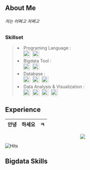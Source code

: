 ## About Me
<p align="Left">
<h6 align="left">저는 어쩌고 저쩌고</h6>
</p>

### Skillset
> <p align="left">
>   <ui>
>     <li> Programing Language :
>       <br>&nbsp&nbsp&nbsp&nbsp
>       <img height="22" src="https://img.shields.io/badge/Python-3766AB?style=flat-square&logo=Python&logoColor=white"/></a>&nbsp 
>       <img height="22" src="https://img.shields.io/badge/R-276DC3?style=flat-square&logo=R&logoColor=white"/></a>&nbsp 
>      </li>
>   </ui>
>   
>   <ui>
>      <li> Bigdata Tool :
>        <br>&nbsp&nbsp&nbsp&nbsp
>        <img height="22"src="https://img.shields.io/badge/Apache%20Airflow-017CEE?style=for-the-badge&logo=Apache%20Airflow&logoColor=white"/></a>&nbsp
>        <img height="22"src="https://img.shields.io/badge/Apache%20Kafka-000?style=for-the-badge&logo=apachekafka&logoColor=white"/></a>&nbsp
>      </li>
>   </ui>
>
>   <ui>
>       <li> Database :
>       <br>&nbsp&nbsp&nbsp&nbsp
>         <img height="22"src="https://img.shields.io/badge/postgres-%23316192.svg?style=for-the-badge&logo=postgresql&logoColor=white"/></a>&nbsp
>         <img height="22"src="https://img.shields.io/badge/mysql-%2300f.svg?style=for-the-badge&logo=mysql&logoColor=white"/></a>&nbsp
>         <img height="22"src="https://img.shields.io/badge/Microsoft%20SQL%20Server-CC2927?style=for-the-badge&logo=microsoft%20sql%20server&logoColor=white"/</a>&nbsp
>       </li>
>   </ui>
>   <ui>
>       <li> Data Analysis & Visualization :
>       <br>&nbsp&nbsp&nbsp&nbsp
>         <img height="22"src="https://img.shields.io/badge/TensorFlow-%23FF6F00.svg?style=for-the-badge&logo=TensorFlow&logoColor=white"/></a>&nbsp
>         <img height="22"src="https://img.shields.io/badge/PyTorch-%23EE4C2C.svg?style=for-the-badge&logo=PyTorch&logoColor=white"/></a>&nbsp
>         <img height="22"src="https://img.shields.io/badge/Qliksense-589632?style=for-the-badge&logo=Quora&logoColor=white"/></a>&nbsp
>         <img height="22"src="https://img.shields.io/badge/Tableau-E97627?style=for-the-badge&logo=Tableau&logoColor=white"/></a>&nbsp
>       </li>
>   </ui>
> </p>

## Experience
| 안녕 | 하세요 | ㅋ |
| :-----| :-----| :-----|


<p align="center"> 
  <img src="https://github-readme-stats.vercel.app/api?username=yoosh1031&theme=vue&show_icons=true"/></a>
</p>

![Hits](https://hits.seeyoufarm.com/api/count/incr/badge.svg?url=https%3A%2F%2Fgithub.com%2Fyoosh1031%2Fhit-counter&count_bg=%23EEBDD8&title_bg=%23555555&icon=&icon_color=%23E7E7E7&title=Github&edge_flat=false)

## Bigdata Skills

</div>
